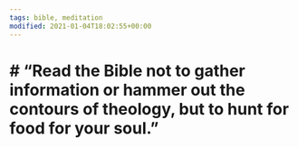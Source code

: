 ```yaml
---
tags: bible, meditation
modified: 2021-01-04T18:02:55+00:00
---
```


# # “Read the Bible not to gather information or hammer out the contours of theology, but to hunt for food for your soul.”

